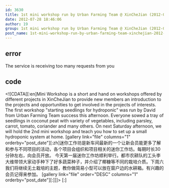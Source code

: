 ```yaml
---
id: 3630
title: 1st mini workshop run by Urban Farming Team @ XinCheJian (2012-07-28)
date: 2012-07-28 18:46:06
author: 19
group: 1st mini workshop run by Urban Farming Team @ XinCheJian (2012-07-28)
post_name: 1st-mini-workshop-run-by-urban-farming-team-xinchejian-2012-07-28
---
```


## error
The service is receiving too many requests from you

## code
 <!\[CDATA\[\[:en\]Mini Workshop is a short and hand on workshops offered by different projects in XinCheJian to provide new members an introduction to the projects and opportunities to get involved in the projects of interests. The first workshop "starting seedlings for hydroponic" was run by David from Urban Farming Team success this afternoon. Everyone sowed a tray of seedlings in coconut peat with variety of vegetables, including parsley, carrot, tomato, coriander and many others. On next Saturday afternoon, we will hold the 2nd mini workshop and teach you how to set up a small hydroponic system at home. \[gallery link="file" columns="1" orderby="post\_date"\]\[:zh\]迷你工作坊是新车间最新的一个让新会员能更多了解和参与不同项目的活动，各个项目会组织和项目相关的迷你工作坊。每期时长30分钟左右，向会员开放。 今天第一届迷你工作坊顺利举行。都市农耕队的工头李大维带领大家动手种下了好多蔬菜种子，并介绍了椰糠等不同的栽培介质。下周六我们将继续无土栽培的主题，教你做简易小型可以放在窗户边的水耕箱。有兴趣的会员记得来参加。 \[gallery link="file" order="DESC" columns="1" orderby="post\_date"\]\[:\]\]\]> \[:\]
